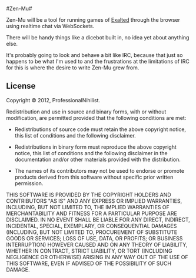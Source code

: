 #Zen-Mu#

Zen-Mu will be a tool for running games of [Exalted](http://en.wikipedia.org/wiki/Exalted) through the browser using realtime chat via WebSockets.   

There will be handy things like a dicebot built in, no idea yet about anything else. 

It's probably going to look and behave a bit like IRC, because that just so happens to be what I'm used to and the frustrations at the limitations of IRC for this is where the desire to write Zen-Mu grew from.

## License

Copyright © 2012, ProfessionalNihilist.

Redistribution and use in source and binary forms, with or without
modification, are permitted provided that the following conditions are met:

*   Redistributions of source code must retain the above copyright notice,
    this list of conditions and the following disclaimer.
    
*   Redistributions in binary form must reproduce the above copyright notice,
    this list of conditions and the following disclaimer in the documentation
    and/or other materials provided with the distribution.
    
*   The names of its contributors may not be used to endorse or promote
    products derived from this software without specific prior written
    permission.

THIS SOFTWARE IS PROVIDED BY THE COPYRIGHT HOLDERS AND CONTRIBUTORS "AS IS" AND
ANY EXPRESS OR IMPLIED WARRANTIES, INCLUDING, BUT NOT LIMITED TO, THE IMPLIED
WARRANTIES OF MERCHANTABILITY AND FITNESS FOR A PARTICULAR PURPOSE ARE
DISCLAIMED. IN NO EVENT SHALL <COPYRIGHT HOLDER> BE LIABLE FOR ANY
DIRECT, INDIRECT, INCIDENTAL, SPECIAL, EXEMPLARY, OR CONSEQUENTIAL DAMAGES
(INCLUDING, BUT NOT LIMITED TO, PROCUREMENT OF SUBSTITUTE GOODS OR SERVICES;
LOSS OF USE, DATA, OR PROFITS; OR BUSINESS INTERRUPTION) HOWEVER CAUSED AND
ON ANY THEORY OF LIABILITY, WHETHER IN CONTRACT, STRICT LIABILITY, OR TORT
(INCLUDING NEGLIGENCE OR OTHERWISE) ARISING IN ANY WAY OUT OF THE USE OF THIS
SOFTWARE, EVEN IF ADVISED OF THE POSSIBILITY OF SUCH DAMAGE.
